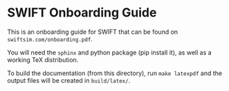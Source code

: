 SWIFT Onboarding Guide
======================

This is an onboarding guide for SWIFT that can be found on `swiftsim.com/onboarding.pdf`.

You will need the `sphinx` and python package (pip install it), as well as a working
TeX distribution.

To build the documentation (from this directory), run ``make latexpdf`` and the output
files will be created in `build/latex/`.

